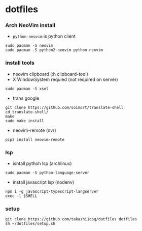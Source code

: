 # dotfiles

### Arch NeoVim install

- `python-neovim` is python client
```
sudo pacman -S neovim
sudo pacman -S python2-neovim python-neovim
```

### install tools

- neovim clipboard (:h clipboard-tool)
- X WindowSystem requied (not required on server)
```
sudo pacman -S xsel
```

- trans google
```
git clone https://github.com/soimort/translate-shell
cd translate-shell/
make
sudo make install
```

- neovim-remote (nvr)
```
pip3 install neovim-remote
```

### lsp

- isntall pythoh lsp (archlinux)
```
sudo pacman -S python-language-server
```

- install javascript lsp (nodenv)
```
npm i -g javascript-typescript-langserver
exec -l $SHELL
```

### setup

```
git clone https://github.com/takashi1coq/dotfiles dotfiles
sh ~/dotfiles/setup.sh
```

